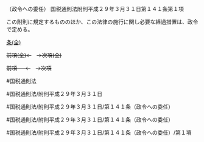 （政令への委任）
国税通則法附則平成２９年３月３１日第１４１条第１項

この附則に規定するもののほか、この法律の施行に関し必要な経過措置は、政令で定める。

[条(全)](国税通則法＿＿＿＿附則平成２９年３月３１日第１４１条_.md)

~~前項(全)←~~　~~→次項(全)~~

~~前項 　 ←~~　~~→次項~~



#国税通則法

#国税通則法/附則平成２９年３月３１日

#国税通則法/附則平成２９年３月３１日/第１４１条（政令への委任）

#国税通則法/附則平成２９年３月３１日/第１４１条（政令への委任）

#国税通則法/附則平成２９年３月３１日/第１４１条（政令への委任）/第１項

